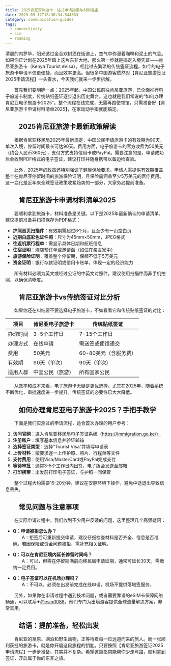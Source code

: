 ```yaml
---
title: 2025肯尼亚旅游卡一站式申请指南与材料准备
date: 2025-09-12T18:30:34.544363
category: communication-guides
tags:
  - connectivity
  - sim
  - roaming
---
```


清晨的内罗毕，阳光透过金合欢树洒在街道上，空气中弥漫着咖啡和泥土的气息。如果你正计划在2025年踏上这片东非大地，那么第一步就是搞定入境凭证——肯尼亚旅游卡（Kenya Tourist eVisa）。相比过去繁琐的传统签证流程，如今的电子旅游卡申请不仅更便捷，而且效率更高。但很多中国游客依然对【肯尼亚旅游签证2025申请流程】一头雾水，今天我们就来一步步拆解。

　　首先我们要明确一点：2025年起，中国公民前往肯尼亚旅游，已全面推行电子旅游卡制度，传统贴纸签证逐步退出历史舞台。这也就是我们常说的“如何办理肯尼亚电子旅游卡2025”。整个流程在线完成，无需再跑使领馆，只需准备好【肯尼亚旅游卡申请材料清单2025】，在家动动手指就能搞定。

## 　　2025肯尼亚旅游卡最新政策解读

　　根据肯尼亚移民局2025年最新规定，中国公民申请旅游卡的有效期为90天，单次入境，停留时间最长可达90天。费用方面，电子旅游卡的官方收费为50美元（约合人民币360元），支付方式支持信用卡或PayPal。需要注意的是，申请成功后会收到PDF格式的电子签证，建议打印并随身携带以备边检查验。

　　此外，2025年的政策还特别强调了健康保险要求。申请人需提供有效期覆盖整个在肯尼亚停留时间的旅游保险证明，且保险需涵盖至少5万美元的医疗费用。这一变化是近年来全球签证政策收紧趋势的一部分，大家务必提前准备。

## 　　肯尼亚旅游卡申请材料清单2025

　　要顺利拿到旅游卡，材料准备是关键。以下是2025年最新确认的申请清单，建议提前准备并扫描保存为PDF格式：

- **护照首页扫描件**：有效期需超过6个月，且至少有一页空白页
- **近期白底彩色证件照**：尺寸为45mm×50mm，JPEG格式
- **往返机票行程单**：需显示具体日期和航班信息
- **住宿证明**：酒店预订单或邀请函（如住在亲友家中）
- **旅游保险证明**：覆盖整个停留期，保额不低于5万美元
- **资金证明**：银行存款证明或信用卡账单，体现一定的经济能力

　　所有材料必须为英文或经过公证的中英文对照件。建议使用扫描件而非手机拍照，以确保清晰度。

## 　　肯尼亚旅游卡vs传统签证对比分析

　　如果你还在纠结要不要选择电子旅游卡，不如看看它和传统贴纸签证的对比：

| 项目 | 肯尼亚电子旅游卡 | 传统贴纸签证 |
|------|------------------|----------------|
| 办理时间 | 3-5个工作日 | 7-15个工作日 |
| 办理方式 | 在线申请 | 需送签或使馆递交 |
| 费用 | 50美元 | 60-80美元（含服务费） |
| 有效期 | 90天（单次） | 90天（单次） |
| 适用人群 | 中国公民（旅游） | 所有国家公民 |

　　从效率和成本来看，电子旅游卡无疑是更优选择。尤其在2025年，随着系统不断优化，审批速度进一步提升，传统签证的必要性已大大降低。

## 　　如何办理肯尼亚电子旅游卡2025？手把手教学

　　下面是我们实测过的申请流程，适合首次办理的用户参考：

1. **访问官网**：进入肯尼亚移民局电子签证系统（https://immigration.go.ke/）  
2. **注册账户**：填写基本信息并验证邮箱  
3. **选择签证类型**：选择“Tourist Visa”并填写申请表  
4. **上传材料**：按要求逐一上传护照、照片、行程单等文件  
5. **支付费用**：使用Visa/MasterCard或PayPal完成支付  
6. **等待审批**：通常3-5个工作日内出签，电子版会发送至邮箱  
7. **打印携带**：出发前打印电子签证，与护照一同保管

　　整个过程大约需要15-20分钟，建议在安静环境下操作，避免中途退出导致信息丢失。

## 　　常见问题与注意事项

　　在实际申请过程中，我们收到不少用户反馈的问题，这里整理几个高频疑问：

- **Q：申请被拒怎么办？**  
　　A：拒签后可重新提交申请，建议仔细检查材料是否齐全、信息是否准确。若因保险或资金问题被拒，需补充相关证明。

- **Q：可以在肯尼亚境内延长停留时间吗？**  
　　A：可以，但需在停留期满前向移民局申请延期，通常可延长30天，需缴纳一定费用。

- **Q：电子签证可以在机场办理吗？**  
　　A：不可以。必须在出发前完成在线申请，机场不提供落地签服务。

　　另外，如果你在申请过程中遇到技术问题，或者需要靠谱的eSIM卡保障网络畅通，可以联系✈[@esim1088](https://t.me/s/esim1088)，他们专门为出境游客提供全球流量解决方案，非常实用。

## 　　结语：提前准备，轻松出发

　　肯尼亚的草原、湖泊和野生动物，正等待着每一位远道而来的旅人。而一张顺利获批的旅游卡，就是你开启这段旅程的钥匙。只要按照【肯尼亚旅游签证2025申请流程】一步步准备，其实并不复杂。希望这篇指南能帮你少走弯路，顺利拿到签证，开启属于你的东非之旅。